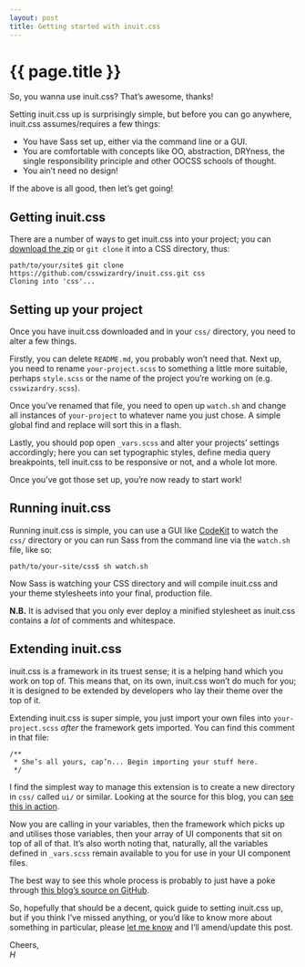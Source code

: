 ```yaml
---
layout: post
title: Getting started with inuit.css
---
```


# {{ page.title }}

So, you wanna use inuit.css? That’s awesome, thanks!

Setting inuit.css up is surprisingly simple, but before you can go anywhere,
inuit.css assumes/requires a few things: 

<ul class="numbered-list">
    <li>You have Sass set up, either via the command line or a GUI.</li>
    <li>You are comfortable with concepts like OO, abstraction, DRYness, the
        single responsibility principle and other OOCSS schools of thought.</li>
    <li>You ain’t need no design!</li>
</ul>

If the above is all good, then let’s get going!

## Getting inuit.css

There are a number of ways to get inuit.css into your project; you can
[download the zip](https://github.com/csswizardry/inuit.css/archive/master.zip)
or `git clone` it into a CSS directory, thus:

    path/to/your/site$ git clone https://github.com/csswizardry/inuit.css.git css
    Cloning into 'css'...

## Setting up your project

Once you have inuit.css downloaded and in your `css/` directory, you need to
alter a few things.

Firstly, you can delete `README.md`, you probably won’t need that. Next up, you
need to rename `your-project.scss` to something a little more suitable, perhaps
`style.scss` or the name of the project you’re working on (e.g. `csswizardry.scss`).

Once you’ve renamed that file, you need to open up `watch.sh` and change all
instances of `your-project` to whatever name you just chose. A simple global
find and replace will sort this in a flash.

Lastly, you should pop open `_vars.scss` and alter your projects’ settings
accordingly; here you can set typographic styles, define media query breakpoints,
tell inuit.css to be responsive or not, and a whole lot more.

Once you’ve got those set up, you’re now ready to start work!

## Running inuit.css

Running inuit.css is simple, you can use a GUI like
[CodeKit](http://incident57.com/codekit/) to watch the `css/` directory or you
can run Sass from the command line via the `watch.sh` file, like so:

    path/to/your-site/css$ sh watch.sh

Now Sass is watching your CSS directory and will compile inuit.css and your
theme stylesheets into your final, production file.

**N.B.** It is advised that you only ever deploy a minified stylesheet as
inuit.css contains a _lot_ of comments and whitespace.

## Extending inuit.css

inuit.css is a framework in its truest sense; it is a helping hand which you
work on top of. This means that, on its own, inuit.css won’t do much for you; it
is designed to be extended by developers who lay their theme over the top of it.

Extending inuit.css is super simple, you just import your own files into `your-project.scss`
_after_ the framework gets imported. You can find this comment in that file:

    /**
     * She’s all yours, cap’n... Begin importing your stuff here.
     */

I find the simplest way to manage this extension is to create a new directory in
`css/` called `ui/` or similar. Looking at the source for this blog, you can
[see this in action](https://github.com/csswizardry/inuit.css/blob/gh-pages/css/inuit.scss#L21-L31).

Now you are calling in your variables, then the framework which picks up and
utilises those variables, then your array of UI components that sit on top of
all of that. It’s also worth noting that, naturally, all the variables defined
in `_vars.scss` remain available to you for use in your UI component files.

The best way to see this whole process is probably to just have a poke
through [this blog’s source on GitHub](https://github.com/csswizardry/inuit.css/tree/gh-pages).

So, hopefully that should be a decent, quick guide to setting inuit.css up, but
if you think I’ve missed anything, or you’d like to know more about something in
particular, please [let me know](http://twitter.com/inuitcss) and I’ll
amend/update this post.

Cheers,  
<i>H</i>
